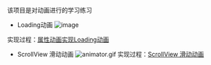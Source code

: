 该项目是对动画进行的学习练习
- Loading动画
![image](http://upload-images.jianshu.io/upload_images/6113442-5c66b52a9379bb21.gif?imageMogr2/auto-orient/strip)

实现过程：[属性动画实现Loading动画](https://www.jianshu.com/p/1ac56c38d344)
- ScrollView 滑动动画
![animator.gif](https://upload-images.jianshu.io/upload_images/6113442-c497fae6cfc36286.gif?imageMogr2/auto-orient/strip)
实现过程：[ScrollView 滑动动画](https://www.jianshu.com/p/fd021cd6ebab)
   